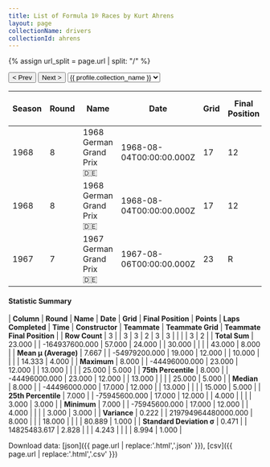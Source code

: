 ```yaml
---
title: List of Formula 1® Races by Kurt Ahrens
layout: page
collectionName: drivers
collectionId: ahrens
---
```


{% assign url_split = page.url | split: "/" %}
<div id="collection-navigation">
<button onclick="selector.options[selector.selectedIndex-1].value && (window.location = selector.options[selector.selectedIndex-1].value);">&lt; Prev</button>
<button onclick="selector.options[selector.selectedIndex+1].value && (window.location = selector.options[selector.selectedIndex+1].value);">Next &gt;</button>
<select id="selector" onchange="this.options[this.selectedIndex].value && (window.location = this.options[this.selectedIndex].value);">
  {% for collectionId in site.data[page.collectionName].refs %}
    {% if collectionId == page.collectionId %}
      {% assign selected = "selected" %}
    {% else %}
      {% assign selected = "" %}
    {% endif %}
    {% assign profile = site.data[page.collectionName][collectionId].profile %}
    <option value="/f1/{{ page.collectionName }}/{{ collectionId }}/{{ url_split[4] }}" {{ selected }}>{{ profile.collection_name }}</option>
  {% endfor %}
</select>
</div>

| Season | Round | Name | Date | Grid | Final Position | Points | Laps Completed | Time | Constructor | Teammate | Teammate Grid | Teammate Final Position |
|--|--|--|--|--|--|--|--|--|--|--|--|--|
| 1968 | 8 | 1968 German Grand Prix 🇩🇪 | 1968-08-04T00:00:00.000Z | 17 | 12 | 0.0 | 13 |   | Brabham-Repco 🇬🇧 | [Jochen Rindt 🇦🇹](/f1/drivers/rindt) | 3 | 3 |
| 1968 | 8 | 1968 German Grand Prix 🇩🇪 | 1968-08-04T00:00:00.000Z | 17 | 12 | 0.0 | 13 |   | Brabham-Repco 🇬🇧 | [Jack Brabham 🇦🇺](/f1/drivers/jack_brabham) | 15 | 5 |
| 1967 | 7 | 1967 German Grand Prix 🇩🇪 | 1967-08-06T00:00:00.000Z | 23 | R | 0.0 | 4 |   | Protos 🇬🇧 | [Brian Hart 🇬🇧](/f1/drivers/hart) | 25 | N |

#### Statistic Summary

| **Column** | **Round** | **Name** | **Date** | **Grid** | **Final Position** | **Points** | **Laps Completed** | **Time** | **Constructor** | **Teammate** | **Teammate Grid** | **Teammate Final Position** |
| **Row Count** | 3 |  | 3 | 3 | 2 | 3 | 3 |  |  |  | 3 | 2 |
| **Total Sum** | 23.000 |  | -164937600.000 | 57.000 | 24.000 |  | 30.000 |  |  |  | 43.000 | 8.000 |
| **Mean μ (Average)** | 7.667 |  | -54979200.000 | 19.000 | 12.000 |  | 10.000 |  |  |  | 14.333 | 4.000 |
| **Maximum** | 8.000 |  | -44496000.000 | 23.000 | 12.000 |  | 13.000 |  |  |  | 25.000 | 5.000 |
| **75th Percentile** | 8.000 |  | -44496000.000 | 23.000 | 12.000 |  | 13.000 |  |  |  | 25.000 | 5.000 |
| **Median** | 8.000 |  | -44496000.000 | 17.000 | 12.000 |  | 13.000 |  |  |  | 15.000 | 5.000 |
| **25th Percentile** | 7.000 |  | -75945600.000 | 17.000 | 12.000 |  | 4.000 |  |  |  | 3.000 | 3.000 |
| **Minimum** | 7.000 |  | -75945600.000 | 17.000 | 12.000 |  | 4.000 |  |  |  | 3.000 | 3.000 |
| **Variance** | 0.222 |  | 219794964480000.000 | 8.000 |  |  | 18.000 |  |  |  | 80.889 | 1.000 |
| **Standard Deviation σ** | 0.471 |  | 14825483.617 | 2.828 |  |  | 4.243 |  |  |  | 8.994 | 1.000 |

Download data: [json]({{ page.url | replace:'.html','.json' }}), [csv]({{ page.url | replace:'.html','.csv' }})

